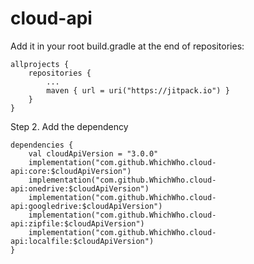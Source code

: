# cloud-api
Add it in your root build.gradle at the end of repositories:
```
allprojects {
	repositories {
		...
		maven { url = uri("https://jitpack.io") }
	}
}
```
Step 2. Add the dependency
```
dependencies {
    val cloudApiVersion = "3.0.0"
    implementation("com.github.WhichWho.cloud-api:core:$cloudApiVersion")
    implementation("com.github.WhichWho.cloud-api:onedrive:$cloudApiVersion")
    implementation("com.github.WhichWho.cloud-api:googledrive:$cloudApiVersion")
    implementation("com.github.WhichWho.cloud-api:zipfile:$cloudApiVersion")
    implementation("com.github.WhichWho.cloud-api:localfile:$cloudApiVersion")
}
```
